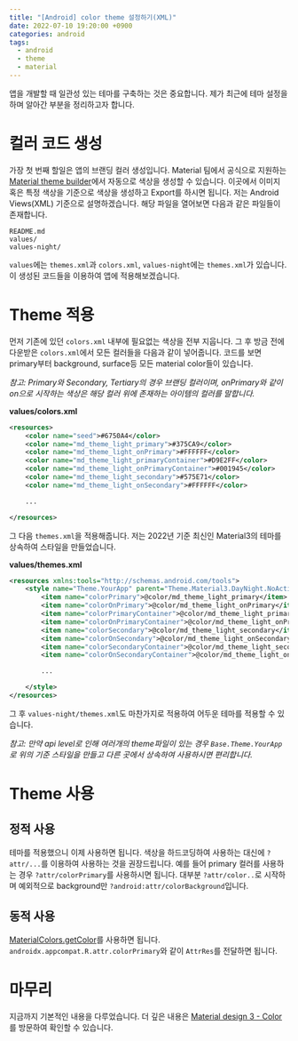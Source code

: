 ```yaml
---
title: "[Android] color theme 설정하기(XML)"
date: 2022-07-10 19:20:00 +0900
categories: android
tags:
  - android
  - theme
  - material
---
```


앱을 개발할 때 일관성 있는 테마를 구축하는 것은 중요합니다. 제가 최근에 테마 설정을 하며 알아간 부분을 정리하고자 합니다.

# 컬러 코드 생성

가장 첫 번째 할일은 앱의 브랜딩 컬러 생성입니다. Material 팀에서 공식으로 지원하는 [Material theme builder](https://material-foundation.github.io/material-theme-builder/)에서 자동으로 색상을 생성할 수 있습니다. 이곳에서 이미지 혹은 특정 색상을 기준으로 색상을 생성하고 Export를 하시면 됩니다. 저는 Android Views(XML) 기준으로 설명하겠습니다. 해당 파일을 열어보면 다음과 같은 파일들이 존재합니다.

```
README.md
values/
values-night/
```

`values`에는 `themes.xml`과 `colors.xml`, `values-night`에는 `themes.xml`가 있습니다. 이 생성된 코드들을 이용하여 앱에 적용해보겠습니다.

# Theme 적용

먼저 기존에 있던 `colors.xml` 내부에 필요없는 색상을 전부 지웁니다. 그 후 방금 전에 다운받은 `colors.xml`에서 모든 컬러들을 다음과 같이 넣어줍니다.
코드를 보면 primary부터 background, surface등 모든 material color들이 있습니다.

_참고: Primary와 Secondary, Tertiary의 경우 브랜딩 컬러이며, onPrimary와 같이 on으로 시작하는 색상은 해당 컬러 위에 존재하는 아이템의 컬러를 말합니다._

**values/colors.xml**

```xml
<resources>
    <color name="seed">#6750A4</color>
    <color name="md_theme_light_primary">#375CA9</color>
    <color name="md_theme_light_onPrimary">#FFFFFF</color>
    <color name="md_theme_light_primaryContainer">#D9E2FF</color>
    <color name="md_theme_light_onPrimaryContainer">#001945</color>
    <color name="md_theme_light_secondary">#575E71</color>
    <color name="md_theme_light_onSecondary">#FFFFFF</color>

    ...

</resources>
```

그 다음 `themes.xml`을 적용해줍니다. 저는 2022년 기준 최신인 Material3의 테마를 상속하여 스타일을 만들었습니다.

**values/themes.xml**

```xml
<resources xmlns:tools="http://schemas.android.com/tools">
    <style name="Theme.YourApp" parent="Theme.Material3.DayNight.NoActionBar">
        <item name="colorPrimary">@color/md_theme_light_primary</item>
        <item name="colorOnPrimary">@color/md_theme_light_onPrimary</item>
        <item name="colorPrimaryContainer">@color/md_theme_light_primaryContainer</item>
        <item name="colorOnPrimaryContainer">@color/md_theme_light_onPrimaryContainer</item>
        <item name="colorSecondary">@color/md_theme_light_secondary</item>
        <item name="colorOnSecondary">@color/md_theme_light_onSecondary</item>
        <item name="colorSecondaryContainer">@color/md_theme_light_secondaryContainer</item>
        <item name="colorOnSecondaryContainer">@color/md_theme_light_onSecondaryContainer</item>

        ...

    </style>
</resources>
```

그 후 `values-night/themes.xml`도 마찬가지로 적용하여 어두운 테마를 적용할 수 있습니다.

_참고: 만약 api level로 인해 여러개의 theme파일이 있는 경우 `Base.Theme.YourApp`로 위의 기준 스타일을 만들고 다른 곳에서 상속하여 사용하시면 편리합니다._

# Theme 사용

## 정적 사용

테마를 적용했으니 이제 사용하면 됩니다. 색상을 하드코딩하여 사용하는 대신에 `?attr/...`를 이용하여 사용하는 것을 권장드립니다.
예를 들어 primary 컬러를 사용하는 경우 `?attr/colorPrimary`를 사용하시면 됩니다. 대부분 `?attr/color..`로 시작하며 예외적으로 background만 `?android:attr/colorBackground`입니다.

## 동적 사용

[MaterialColors.getColor](https://developer.android.com/reference/com/google/android/material/color/MaterialColors)를 사용하면 됩니다. `androidx.appcompat.R.attr.colorPrimary`와 같이 `AttrRes`를 전달하면 됩니다.

# 마무리

지금까지 기본적인 내용을 다루었습니다. 더 깊은 내용은 [Material design 3 - Color](https://m3.material.io/styles/color/overview)를 방문하여 확인할 수 있습니다.
